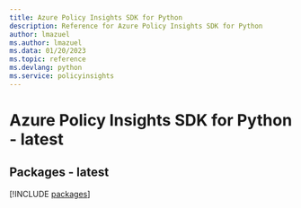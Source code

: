 ```yaml
---
title: Azure Policy Insights SDK for Python
description: Reference for Azure Policy Insights SDK for Python
author: lmazuel
ms.author: lmazuel
ms.data: 01/20/2023
ms.topic: reference
ms.devlang: python
ms.service: policyinsights
---
```

# Azure Policy Insights SDK for Python - latest
## Packages - latest
[!INCLUDE [packages](policy-insights-index.md)]